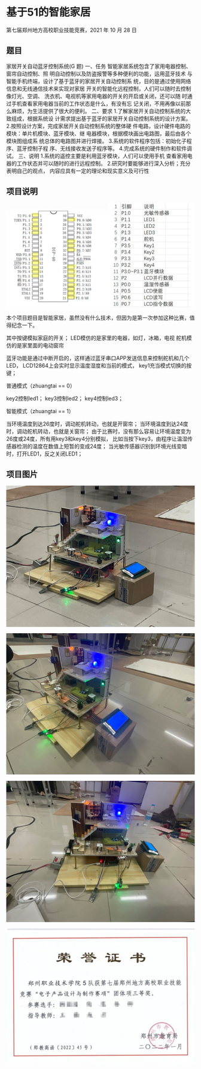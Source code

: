 # 基于51的智能家居
第七届郑州地方高校职业技能竞赛，2021 年 10 月 28 日

## 题目

家居开关自动蓝牙控制系统(G 题) 
一、任务 
智能家居系统包含了家用电器控制、窗帘自动控制、照
明自动控制以及防盗报警等多种便利的功能，运用蓝牙技术
与智能手机终端，设计了基于蓝牙的家居开关自动控制系
统，目的是通过使用网络信息和无线通信技术来实现对家居
开关的智能化远程控制，人们可以随时去控制像灯光、空调、
洗衣机、电视机等家用电器的开关的开启或关闭，还可以随
时通过手机查看家用电器当前的工作状态是什么，有没有忘
记关闭，不用再像以前那么麻烦，为生活提供了很大的便利。
二、要求 
1.了解家居开关自动控制系统的大致组成，根据系统设
计需求提出基于蓝牙的家居开关自动控制系统的设计方案。
2.按照设计方案，完成家居开关自动控制系统的整体硬
件电路，设计硬件电路的模块：单片机模块、蓝牙模块、继
电器模块，根据模块画出电路图，最后由各个模块图组成系
统总体的电路图并进行焊接。
3.系统的软件程序包括：初始化子程序、蓝牙控制子程
序、无线接收发送子程序等。
4.完成系统的硬件制作和软件调试。
三、说明 
1.系统的遥控主要是利用蓝牙模块，人们可以使用手机
查看家用电器的工作状态并可以随时的进行远程控制。
2.研究时要能够进行深入分析；充分表明自己的观点，
内容应具有一定的理论和现实意义及可行性





## 项目说明
![0](/images/1.jpg)

本个项目题目是智能家居，虽然没有什么技术，但因为是第一次参加这种比赛，值得纪念一下。

其中按键模拟家庭的开关；
LED模仿的是家里的电器，如灯，冰箱，电视
舵机模仿的是家里面的电动窗帘



蓝牙功能是通过中断开启的，这样通过蓝牙串口APP发送信息来控制舵机和几个LED，
LCD12864上会实时显示温度湿度和当前的模式，
key1充当模式切换的按键；



普通模式（zhuangtai == 0）

key2控制led1；
key3控制led2；
key4控制led3；

智能模式（zhuangtai == 1）

当环境温度到达26度时，调动舵机转动，也就是开窗帘；
当环境温度到达24度时，调动舵机转动，也就是关窗帘；
由于比赛时，没有那么容易让环境温度变为26度或24度，所有用key3和key4分别模拟，
比如当按下key3，由程序让温湿传感器检测的温度在数值上短暂的变成24度；
当光敏传感器识别到环境光线变暗时，打开LED1，反之关闭LED1；


## 项目图片

![1](/images/2.jpg)

![2](/images/3.jpg)

![3](/images/4.jpg)

![4](/images/6.png)

